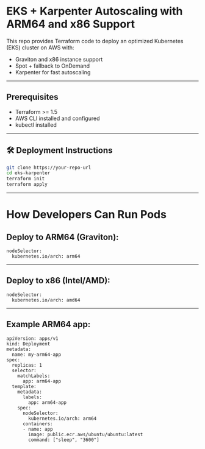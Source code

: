 # EKS + Karpenter Autoscaling with ARM64 and x86 Support

This repo provides Terraform code to deploy an optimized Kubernetes (EKS) cluster on AWS with:
- Graviton and x86 instance support
- Spot + fallback to OnDemand
- Karpenter for fast autoscaling

---

## Prerequisites

- Terraform >= 1.5
- AWS CLI installed and configured
- kubectl installed

---

## 🛠 Deployment Instructions

```bash
git clone https://your-repo-url
cd eks-karpenter
terraform init
terraform apply
```

---

# How Developers Can Run Pods

## Deploy to ARM64 (Graviton):

```
nodeSelector:
  kubernetes.io/arch: arm64
```

---

## Deploy to x86 (Intel/AMD):

```
nodeSelector:
  kubernetes.io/arch: amd64
```

---

## Example ARM64 app:

```
apiVersion: apps/v1
kind: Deployment
metadata:
  name: my-arm64-app
spec:
  replicas: 1
  selector:
    matchLabels:
      app: arm64-app
  template:
    metadata:
      labels:
        app: arm64-app
    spec:
      nodeSelector:
        kubernetes.io/arch: arm64
      containers:
      - name: app
        image: public.ecr.aws/ubuntu/ubuntu:latest
        command: ["sleep", "3600"]
```
